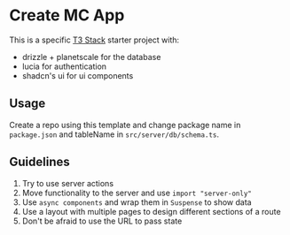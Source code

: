 # Create MC App

This is a specific [T3 Stack](https://create.t3.gg/) starter project with:
- drizzle + planetscale for the database
- lucia for authentication
- shadcn's ui for ui components

## Usage

Create a repo using this template and change package name in `package.json`
and tableName in `src/server/db/schema.ts`.

## Guidelines

1. Try to use server actions 
2. Move functionality to the server and use `import "server-only"`
3. Use `async components` and wrap them in `Suspense` to show data
4. Use a layout with multiple pages to design different sections of a route
5. Don't be afraid to use the URL to pass state
